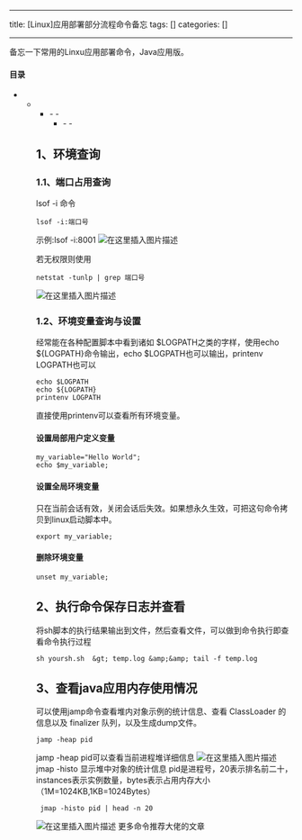 
--- 
title:  [Linux]应用部署部分流程命令备忘 
tags: []
categories: [] 

---
备忘一下常用的Linxu应用部署命令，Java应用版。 

#### 目录
- - <ul><li>- - <ul><li>- - 


## 1、环境查询

### 1.1、端口占用查询

lsof -i 命令

```
lsof -i:端口号

```

示例:lsof -i:8001 <img src="https://img-blog.csdnimg.cn/b380f9fa8b224915af6323fe973e0246.png" alt="在这里插入图片描述">

若无权限则使用

```
netstat -tunlp | grep 端口号

```

<img src="https://img-blog.csdnimg.cn/5967b6c8efc54b248225d2e5b4dde25d.png" alt="在这里插入图片描述">

### 1.2、环境变量查询与设置

经常能在各种配置脚本中看到诸如 $LOGPATH之类的字样，使用echo ${LOGPATH}命令输出，echo $LOGPATH也可以输出，printenv LOGPATH也可以

```
echo $LOGPATH
echo ${LOGPATH}
printenv LOGPATH

```

直接使用printenv可以查看所有环境变量。

#### 设置局部用户定义变量

```
my_variable="Hello World";
echo $my_variable;

```

#### 设置全局环境变量

只在当前会话有效，关闭会话后失效。如果想永久生效，可把这句命令拷贝到linux启动脚本中。

```
export my_variable; 

```

#### 删除环境变量

```
unset my_variable;

```

## 2、执行命令保存日志并查看

将sh脚本的执行结果输出到文件，然后查看文件，可以做到命令执行即查看命令执行过程

```
sh yoursh.sh  &gt; temp.log &amp;&amp; tail -f temp.log

```

## 3、查看java应用内存使用情况

可以使用jamp命令查看堆内对象示例的统计信息、查看 ClassLoader 的信息以及 finalizer 队列，以及生成dump文件。

```
jamp -heap pid

```

jamp -heap pid可以查看当前进程堆详细信息 <img src="https://img-blog.csdnimg.cn/19fdd97703134af58f5e27042ae3e314.png" alt="在这里插入图片描述"> jmap -histo 显示堆中对象的统计信息 pid是进程号，20表示排名前二十，instances表示实例数量，bytes表示占用内存大小（1M=1024KB,1KB=1024Bytes）

```
 jmap -histo pid | head -n 20

```

<img src="https://img-blog.csdnimg.cn/0b76985eee6946fd99bebf5171a85b32.png" alt="在这里插入图片描述"> 更多命令推荐大佬的文章 
